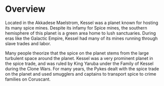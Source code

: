 # Overview

Located in the Akkadese Maelstrom, Kessel was a planet known for hosting its many spice mines.
Despite its infamy for Spice mines, the southern hemisphere of this planet is a green area home to lush sanctuaries.
During eras like the Galactic Empire, Kessel had many of its mines running through slave trades and labor.

Many people theorize that the spice on the planet stems from the large turbulent space around the planet.
Kessel was a very prominent planet in the spice trade, and was ruled by King Yaruba under the Family of Kessel during the Clone Wars.
For many years, the Pykes dealt with the spice trade on the planet and used smugglers and captains to transport spice to crime families on Coruscant.
